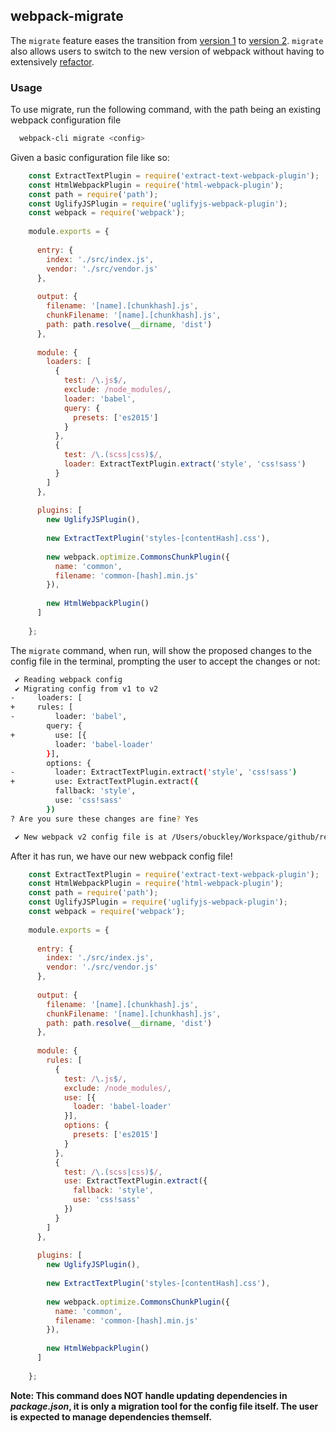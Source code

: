 ## webpack-migrate

The `migrate` feature eases the transition from [version 1](http://webpack.github.io/docs/) to [version 2](https://gist.github.com/sokra/27b24881210b56bbaff7). `migrate` 
also allows users to switch to the new version of webpack without having to extensively [refactor](https://webpack.js.org/guides/migrating/).

### Usage
To use migrate, run the following command, with the path being an existing webpack configuration file

```bash
  webpack-cli migrate <config>
```

Given a basic configuration file like so:

```javascript
	const ExtractTextPlugin = require('extract-text-webpack-plugin');
	const HtmlWebpackPlugin = require('html-webpack-plugin');
	const path = require('path');
	const UglifyJSPlugin = require('uglifyjs-webpack-plugin');
	const webpack = require('webpack');
	
	module.exports = {
	
	  entry: {
		index: './src/index.js',
		vendor: './src/vendor.js'
	  },
	
	  output: {
		filename: '[name].[chunkhash].js',
		chunkFilename: '[name].[chunkhash].js',
		path: path.resolve(__dirname, 'dist')
	  },
	
	  module: {
		loaders: [
		  {
			test: /\.js$/,
			exclude: /node_modules/,
			loader: 'babel',
			query: {
			  presets: ['es2015']
			}
		  },
		  {
			test: /\.(scss|css)$/,
			loader: ExtractTextPlugin.extract('style', 'css!sass')
		  }
		]
	  },
	
	  plugins: [
		new UglifyJSPlugin(),
	
		new ExtractTextPlugin('styles-[contentHash].css'),
	
		new webpack.optimize.CommonsChunkPlugin({
		  name: 'common',
		  filename: 'common-[hash].min.js'
		}),
	
		new HtmlWebpackPlugin()
	  ]
	
	};
```

The `migrate` command, when run, will show the proposed changes to the config file in the terminal, prompting the user to
accept the changes or not:

```bash
 ✔ Reading webpack config
 ✔ Migrating config from v1 to v2
-     loaders: [
+     rules: [
-         loader: 'babel',
        query: {
+         use: [{
          loader: 'babel-loader'
        }],
        options: {
-         loader: ExtractTextPlugin.extract('style', 'css!sass')
+         use: ExtractTextPlugin.extract({
          fallback: 'style',
          use: 'css!sass'
        })
? Are you sure these changes are fine? Yes

 ✔︎ New webpack v2 config file is at /Users/obuckley/Workspace/github/repos/webpack-migrate-sandbox/webpack.config.js
```


After it has run, we have our new webpack config file!

```javascript
	const ExtractTextPlugin = require('extract-text-webpack-plugin');
	const HtmlWebpackPlugin = require('html-webpack-plugin');
	const path = require('path');
	const UglifyJSPlugin = require('uglifyjs-webpack-plugin');
	const webpack = require('webpack');
	
	module.exports = {
	
	  entry: {
		index: './src/index.js',
		vendor: './src/vendor.js'
	  },
	
	  output: {
		filename: '[name].[chunkhash].js',
		chunkFilename: '[name].[chunkhash].js',
		path: path.resolve(__dirname, 'dist')
	  },
	
	  module: {
		rules: [
		  {
			test: /\.js$/,
			exclude: /node_modules/,
			use: [{
			  loader: 'babel-loader'
			}],
			options: {
			  presets: ['es2015']
			}
		  },
		  {
			test: /\.(scss|css)$/,
			use: ExtractTextPlugin.extract({
			  fallback: 'style',
			  use: 'css!sass'
			})
		  }
		]
	  },
	
	  plugins: [
		new UglifyJSPlugin(),
	
		new ExtractTextPlugin('styles-[contentHash].css'),
	
		new webpack.optimize.CommonsChunkPlugin({
		  name: 'common',
		  filename: 'common-[hash].min.js'
		}),
	
		new HtmlWebpackPlugin()
	  ]
	
	};
```

**Note: This command does NOT handle updating dependencies in _package.json_, it is only a migration tool for the config
file itself.  The user is expected to manage dependencies themself.**
